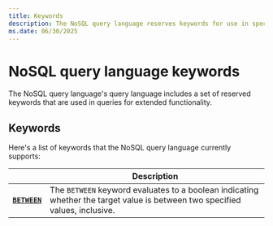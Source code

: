 ```yaml
---
title: Keywords
description: The NoSQL query language reserves keywords for use in special expressions for queries.
ms.date: 06/30/2025
---
```


# NoSQL query language keywords

The NoSQL query language's query language includes a set of reserved keywords that are used in queries for extended functionality.

## Keywords

Here's a list of keywords that the NoSQL query language currently supports:

| | Description |
| --- | --- |
| **[`BETWEEN`](between.md)** | The `BETWEEN` keyword evaluates to a boolean indicating whether the target value is between two specified values, inclusive. |
